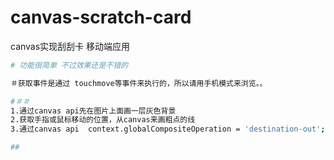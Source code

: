 # canvas-scratch-card
canvas实现刮刮卡 移动端应用


``` bash
# 功能很简单 不过效果还是不错的

＃获取事件是通过 touchmove等事件来执行的，所以请用手机模式来浏览。。

#＃＃
1.通过canvas api先在图片上面画一层灰色背景
2.获取手指或鼠标移动的位置，从canvas来画粗点的线
3.通过canvas api  context.globalCompositeOperation = 'destination-out'; 来实现刮开效果

##
